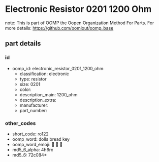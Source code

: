 # Electronic Resistor 0201 1200 Ohm  

note: This is part of OOMP the Oopen Organization Method For Parts. For more details: https://github.com/oomlout/oomp_base

##  part details





### id
* oomp_id: electronic_resistor_0201_1200_ohm
  * classification: electronic
  * type: resistor
  * size: 0201
  * color: 
  * description_main: 1200_ohm
  * description_extra: 
  * manufacturer: 
  * part_number: 

### other_codes
* short_code: ro122
* oomp_word: dolls bread key
* oomp_word_emoji: :dolls: :bread: :key:
* md5_6_alpha: 4h6ro
* md5_6: 72c084* 